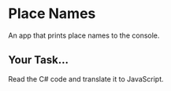 # Place Names

An app that prints place names to the console.

## Your Task...

Read the C# code and translate it to JavaScript.
